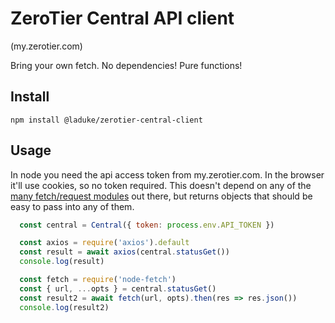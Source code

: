 # ZeroTier Central API client

(my.zerotier.com)

Bring your own fetch.
No dependencies! Pure functions!

## Install
`npm install @laduke/zerotier-central-client`

## Usage
In node you need the api access token from my.zerotier.com.
In the browser it'll use cookies, so no token required.
This doesn't depend on any of the [many fetch/request modules](https://github.com/request/request/issues/3143) out there, but returns objects that should be easy to pass into any of them.

```javascript
  const central = Central({ token: process.env.API_TOKEN })

  const axios = require('axios').default
  const result = await axios(central.statusGet())
  console.log(result)

  const fetch = require('node-fetch')
  const { url, ...opts } = central.statusGet()
  const result2 = await fetch(url, opts).then(res => res.json())
  console.log(result2)

```



